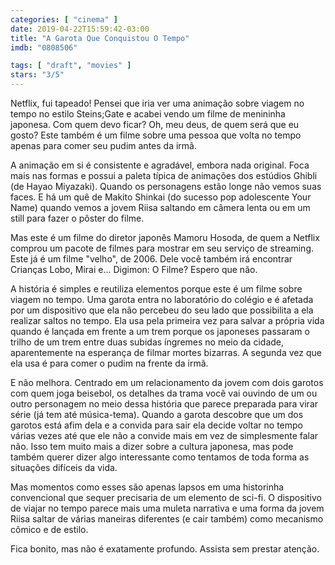 ```yaml
---
categories: [ "cinema" ]
date: 2019-04-22T15:59:42-03:00
title: "A Garota Que Conquistou O Tempo"
imdb: "0808506"

tags: [ "draft", "movies" ]
stars: "3/5"
---
```

Netflix, fui tapeado! Pensei que iria ver uma animação sobre viagem no tempo no estilo Steins;Gate e acabei vendo um filme de menininha japonesa. Com quem devo ficar? Oh, meu deus, de quem será que eu gosto? Este também é um filme sobre uma pessoa que volta no tempo apenas para comer seu pudim antes da irmã.

A animação em si é consistente e agradável, embora nada original. Foca mais nas formas e possui a paleta típica de animações dos estúdios Ghibli (de Hayao Miyazaki). Quando os personagens estão longe não vemos suas faces. E há um quê de Makito Shinkai (do sucesso pop adolescente Your Name) quando vemos a jovem Riisa saltando em câmera lenta ou em um still para fazer o pôster do filme.

Mas este é um filme do diretor japonês Mamoru Hosoda, de quem a Netflix comprou um pacote de filmes para mostrar em seu serviço de streaming. Este já é um filme "velho", de 2006. Dele você também irá encontrar Crianças Lobo, Mirai e... Digimon: O Filme? Espero que não.

A história é simples e reutiliza elementos porque este é um filme sobre viagem no tempo. Uma garota entra no laboratório do colégio e é afetada por um dispositivo que ela não percebeu do seu lado que possibilita a ela realizar saltos no tempo. Ela usa pela primeira vez para salvar a própria vida quando é lançada em frente a um trem porque os japoneses passaram o trilho de um trem entre duas subidas íngremes no meio da cidade, aparentemente na esperança de filmar mortes bizarras. A segunda vez que ela usa é para comer o pudim na frente da irmã.

E não melhora. Centrado em um relacionamento da jovem com dois garotos com quem joga beisebol, os detalhes da trama você vai ouvindo de um ou outro personagem no meio dessa história que parece preparada para virar série (já tem até música-tema). Quando a garota descobre que um dos garotos está afim dela e a convida para sair ela decide voltar no tempo várias vezes até que ele não a convide mais em vez de simplesmente falar não. Isso tem muito mais a dizer sobre a cultura japonesa, mas pode também querer dizer algo interessante como tentamos de toda forma as situações difíceis da vida.

Mas momentos como esses são apenas lapsos em uma historinha convencional que sequer precisaria de um elemento de sci-fi. O dispositivo de viajar no tempo parece mais uma muleta narrativa e uma forma da jovem Riisa saltar de várias maneiras diferentes (e cair também) como mecanismo cômico e de estilo.

Fica bonito, mas não é exatamente profundo. Assista sem prestar atenção.
